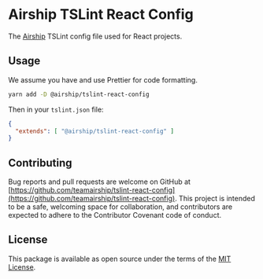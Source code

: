 # Airship TSLint React Config

The [Airship](https://teamarship.com) TSLint config file used for React projects.

## Usage

We assume you have and use Prettier for code formatting.

```bash
yarn add -D @airship/tslint-react-config
```

Then in your `tslint.json` file:

```json
{
  "extends": [ "@airship/tslint-react-config" ]
}
```

## Contributing

Bug reports and pull requests are welcome on GitHub at [https://github.com/teamairship/tslint-react-config](https://github.com/teamairship/tslint-react-config). This project is intended to be a safe, welcoming space for collaboration, and contributors are expected to adhere to the Contributor Covenant code of conduct.

## License

This package is available as open source under the terms of the [MIT License](https://github.com/teamairship/tslint-react-config/blob/master/LICENSE).
